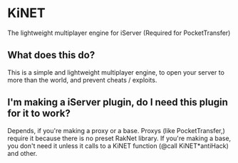 # KiNET
The lightweight multiplayer engine for iServer (Required for PocketTransfer)
## What does this do?
This is a simple and lightweight multiplayer engine, to open your server to more than the world, and prevent cheats / exploits.
## I'm making a iServer plugin, do I need this plugin for it to work?
Depends, if you're making a proxy or a base. Proxys (like PocketTransfer,) require it because there is no preset RakNet library. If you're making a base, you don't need it unless it calls to a KiNET function (@call KiNET*antiHack) and other.
